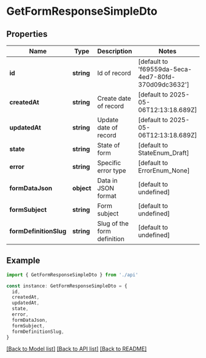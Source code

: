 # GetFormResponseSimpleDto

## Properties

| Name                   | Type       | Description                 | Notes                                               |
| ---------------------- | ---------- | --------------------------- | --------------------------------------------------- |
| **id**                 | **string** | Id of record                | [default to 'f69559da-5eca-4ed7-80fd-370d09dc3632'] |
| **createdAt**          | **string** | Create date of record       | [default to 2025-05-06T12:13:18.689Z]               |
| **updatedAt**          | **string** | Update date of record       | [default to 2025-05-06T12:13:18.689Z]               |
| **state**              | **string** | State of form               | [default to StateEnum_Draft]                        |
| **error**              | **string** | Specific error type         | [default to ErrorEnum_None]                         |
| **formDataJson**       | **object** | Data in JSON format         | [default to undefined]                              |
| **formSubject**        | **string** | Form subject                | [default to undefined]                              |
| **formDefinitionSlug** | **string** | Slug of the form definition | [default to undefined]                              |

## Example

```typescript
import { GetFormResponseSimpleDto } from './api'

const instance: GetFormResponseSimpleDto = {
  id,
  createdAt,
  updatedAt,
  state,
  error,
  formDataJson,
  formSubject,
  formDefinitionSlug,
}
```

[[Back to Model list]](../README.md#documentation-for-models) [[Back to API list]](../README.md#documentation-for-api-endpoints) [[Back to README]](../README.md)
